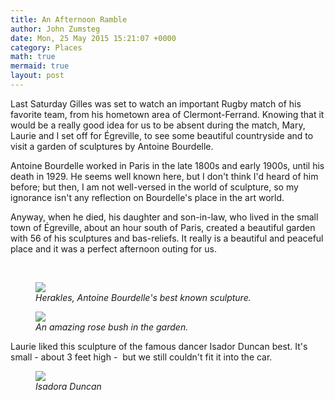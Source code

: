 ```yaml
---
title: An Afternoon Ramble
author: John Zumsteg
date: Mon, 25 May 2015 15:21:07 +0000
category: Places
math: true
mermaid: true
layout: post
---
```

Last Saturday Gilles was set to watch an important Rugby match of his favorite team, from his hometown area of Clermont-Ferrand. Knowing that it would be a really good idea for us to be absent during the match, Mary, Laurie and I set off for Égreville, to see some beautiful countryside and to visit a garden of sculptures by Antoine Bourdelle.

Antoine Bourdelle worked in Paris in the late 1800s and early 1900s, until his death in 1929. He seems well known here, but I don't think I'd heard of him before; but then, I am not well-versed in the world of sculpture, so my ignorance isn't any reflection on Bourdelle's place in the art world.

Anyway, when he died, his daughter and son-in-law, who lived in the small town of Égreville, about an hour south of Paris, created a beautiful garden with 56 of his sculptures and bas-reliefs. It really is a beautiful and peaceful place and it was a perfect afternoon outing for us.

&nbsp;

<figure class = "landscape">
	<img src="{{site.url}}/assets/images/2015/05/DSC04802.jpg"/>
	<figcaption><em>Herakles, Antoine Bourdelle's best known sculpture.</em></figcaption>
</figure>



<figure class = "landscape">
	<img src="{{site.url}}/assets/images/2015/05/DSC04797.jpg"/>
	<figcaption><em>An amazing rose bush in the garden.</em></figcaption>
</figure>



Laurie liked this sculpture of the famous dancer Isador Duncan best. It's small - about 3 feet high -  but we still couldn't fit it into the car.

<figure class = "portrait">
	<img src="{{site.url}}/assets/images/2015/05/DSC04814.jpg"/>
	<figcaption><em>Isadora Duncan</em></figcaption>
</figure>


